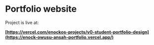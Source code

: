 # Portfolio website

Project is live at:

**[https://vercel.com/enockos-projects/v0-student-portfolio-design](https://enock-owusu-ansah-portfolio.vercel.app/)**



